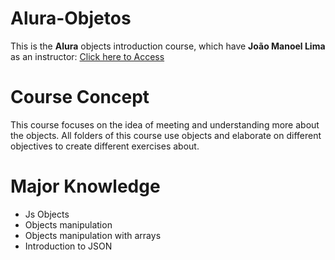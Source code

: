 # Alura-Objetos

This is the **Alura** objects introduction course, which have **João Manoel Lima** as an instructor: 
<a href="https://cursos.alura.com.br/course/javascript-objetos" target="_blank"> Click here to Access </a>

# Course Concept 

This course focuses on the idea of meeting and understanding more about the objects. All folders of this course
use objects and elaborate on different objectives to create different exercises about.

# Major Knowledge 
- Js Objects
- Objects manipulation
- Objects manipulation with arrays 
- Introduction to JSON 
